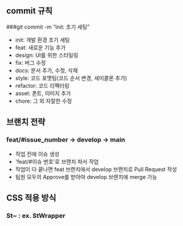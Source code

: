 ## commit 규칙
  ###git commit -m “init: 초기 세팅”
  - init: 개발 환경 초기 세팅
  - feat: 새로운 기능 추가
  - design: UI를 위한 스타일링
  - fix: 버그 수정
  - docs: 문서 추가, 수정, 삭제
  - style: 코드 포맷팅(코드 순서 변경, 세미콜론 추가)
  - refactor: 코드 리팩터링
  - asset: 폰트, 이미지 추가
  - chore: 그 외 자잘한 수정


## 브랜치 전략
  ### feat/#issue_number → develop → main
  - 작업 전에 이슈 생성
  - 'feat/#이슈 번호'로 브랜치 파서 작업
  - 작업이 다 끝나면 feat 브랜치에서 develop 브랜치로 Pull Request 작성
  - 팀원 모두의 Approve를 받아야 develop 브랜치에 merge 가능


## CSS 적용 방식
  ### St~ : ex. StWrapper
